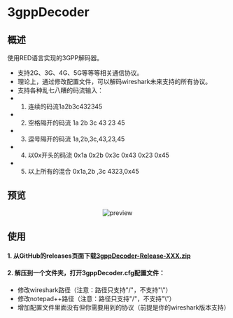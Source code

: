 3gppDecoder
=====

## 概述

使用RED语言实现的3GPP解码器。
 - 支持2G、3G、4G、5G等等等相关通信协议。
 - 理论上，通过修改配置文件，可以解码wireshark未来支持的所有协议。
 - 支持各种乱七八糟的码流输入：
 - 1. 连续的码流1a2b3c432345
 - 2. 空格隔开的码流 1a 2b 3c 43 23 45
 - 3. 逗号隔开的码流 1a,2b,3c,43,23,45
 - 4. 以0x开头的码流 0x1a 0x2b 0x3c 0x43 0x23 0x45
 - 5. 以上所有的混合 0x1a,2b ,3c 4323,0x45
 
## 预览

<div align=center>
  <img src='https://github.com/konglinglong/3gppDecoder/blob/master/%E7%95%8C%E9%9D%A2.png' alt='preview' />
</div>

## 使用
#### 1. 从GitHub的releases页面下载[3gppDecoder-Release-XXX.zip](https://github.com/konglinglong/3gppDecoder/releases)
#### 2. 解压到一个文件夹，打开3gppDecoder.cfg配置文件：
 - 修改wireshark路径（注意：路径只支持"/"，不支持"\\"）
 - 修改notepad++路径（注意：路径只支持"/"，不支持"\\"）
 - 增加配置文件里面没有但你需要用到的协议（前提是你的wireshark版本支持）
